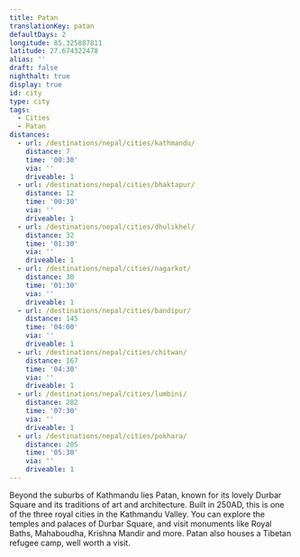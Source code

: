 ```yaml
---
title: Patan
translationKey: patan
defaultDays: 2
longitude: 85.325887811
latitude: 27.674322478
alias: ''
draft: false
nighthalt: true
display: true
id: city
type: city
tags:
  - Cities
  - Patan
distances:
  - url: /destinations/nepal/cities/kathmandu/
    distance: 7
    time: '00:30'
    via: ''
    driveable: 1
  - url: /destinations/nepal/cities/bhaktapur/
    distance: 12
    time: '00:30'
    via: ''
    driveable: 1
  - url: /destinations/nepal/cities/dhulikhel/
    distance: 32
    time: '01:30'
    via: ''
    driveable: 1
  - url: /destinations/nepal/cities/nagarkot/
    distance: 30
    time: '01:30'
    via: ''
    driveable: 1
  - url: /destinations/nepal/cities/bandipur/
    distance: 145
    time: '04:00'
    via: ''
    driveable: 1
  - url: /destinations/nepal/cities/chitwan/
    distance: 167
    time: '04:30'
    via: ''
    driveable: 1
  - url: /destinations/nepal/cities/lumbini/
    distance: 282
    time: '07:30'
    via: ''
    driveable: 1
  - url: /destinations/nepal/cities/pokhara/
    distance: 205
    time: '05:30'
    via: ''
    driveable: 1
---
```

























































Beyond the suburbs of Kathmandu lies Patan, known for its lovely Durbar Square and its traditions of art and architecture. Built in 250AD, this is one of the three royal cities in the Kathmandu Valley. You can explore the temples and palaces of Durbar Square, and visit monuments like Royal Baths, Mahaboudha, Krishna Mandir and more. Patan also houses a Tibetan refugee camp, well worth a visit.